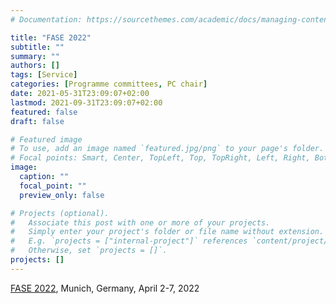 ```yaml
---
# Documentation: https://sourcethemes.com/academic/docs/managing-content/

title: "FASE 2022"
subtitle: ""
summary: ""
authors: []
tags: [Service]
categories: [Programme committees, PC chair]
date: 2021-05-31T23:09:07+02:00
lastmod: 2021-09-31T23:09:07+02:00
featured: false
draft: false

# Featured image
# To use, add an image named `featured.jpg/png` to your page's folder.
# Focal points: Smart, Center, TopLeft, Top, TopRight, Left, Right, BottomLeft, Bottom, BottomRight.
image:
  caption: ""
  focal_point: ""
  preview_only: false

# Projects (optional).
#   Associate this post with one or more of your projects.
#   Simply enter your project's folder or file name without extension.
#   E.g. `projects = ["internal-project"]` references `content/project/deep-learning/index.md`.
#   Otherwise, set `projects = []`.
projects: []
---
```

[FASE 2022](https://etaps.org/2022/fase), Munich, Germany, April 2-7, 2022



